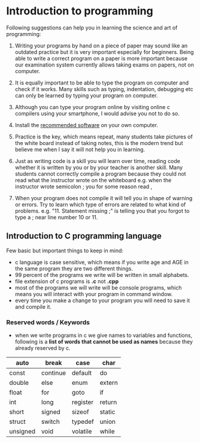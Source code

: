 # Introduction to programming

Following suggestions can help you in learning the science and art of programming:

1. Writing your programs by hand on a piece of paper may sound like an outdated practice but it is very important especially for beginners. Being able to write a correct program on a paper is more important because our examination system currently allows taking exams on papers, not on computer.

2. It is equally important to be able to type the program on computer and check if it works. Many skills such as typing, indentation, debugging etc can only be learned by typing your program on computer.

3. Although you can type your program online by visiting online c compilers using your smartphone, I would advise you not to do so. 

4. Install the [recommended software](https://www.codeblocks.org/downloads/binaries/#imagesoswindows48pnglogo-microsoft-windows) on your own computer.

5. Practice is the key, which means repeat, many students take pictures of the white board instead of taking notes, this is the modern trend but believe me when I say it will not help you in learning.

6. Just as writing code is a skill you will learn over time, reading code whether it is written by you or by your teacher is another skill. Many students cannot correctly compile a program because they could not read what the instructor wrote on the whiteboard e.g. when the instructor wrote semicolon ; you for some reason read ,

7. When your program does not compile it will tell you in shape of warning or errors. Try to learn which type of errors are related to what kind of problems. e.g. "11. Statement missing ;" is telling you that you forgot to type a ; near line number 10 or 11. 

## Introduction to C programming language

Few basic but important things to keep in mind:  

- c language is case sensitive, which means if you write age and AGE in the same program they are two different things.
- 99 percent of the programs we write will be written in small alphabets.
- file extension of c programs is **.c** not **.cpp**
- most of the programs we will write will be console programs, which means you will interact with your program in command window.
- every time you make a change to your program you will need to save it and compile it.

### Reserved words / Keywords

- when we write programs in c we give names to variables and functions, following is a **list of words that cannot be used as names** because they already reserved by c.

  
| auto	   | break	   |  case	    | char     |  
|----------|-----------|------------|----------|
| const	   | continue	 |  default	  | do       |
| double	 | else	     |  enum	    | extern   |
| float	   | for	     |  goto	    | if       |  
| int	     | long	     |  register	| return   |
| short	   | signed	   |  sizeof	  | static   |
| struct	 | switch	   |  typedef	  | union    |
| unsigned |	void	   |  volatile	| while    |

  



